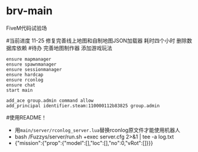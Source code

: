 # brv-main
FiveM代码试验场

#当前进度 11-25
修复完善线上地图和自制地图JSON加载器 耗时四个小时
删除数据库依赖
#待办
完善地图制作器
添加游戏玩法

```
ensure mapmanager
ensure spawnmanager
ensure sessionmanager
ensure hardcap
ensure rconlog
ensure chat
start main

add_ace group.admin command allow
add_principal identifier.steam:110000112b83825 group.admin
```
#使用README！
- 用`main/server/rconlog_server.lua`替换rconlog原文件才能使用机器人
- bash /Fuzzys/server/run.sh +exec server.cfg 2>&1 | tee -a log.txt
- {"mission":{"prop":{"model":[],"loc":[],"no":0,"vRot":[]}}}
